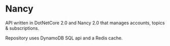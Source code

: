 # Nancy

API written in DotNetCore 2.0 and Nancy 2.0 that manages accounts, topics & subscriptions.

Repository uses DynamoDB SQL api and a Redis cache. 
